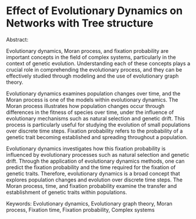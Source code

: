 # Effect of Evolutionary Dynamics on Networks with Tree structure
Abstract:


Evolutionary dynamics, Moran process, and fixation probability are important concepts in the field of complex systems, particularly in the context of genetic evolution. Understanding each of these concepts plays a crucial role in comprehending the evolutionary process, and they can be effectively studied through modeling and the use of evolutionary graph theory.

Evolutionary dynamics examines population changes over time, and the Moran process is one of the models within evolutionary dynamics. The Moran process illustrates how population changes occur through differences in the fitness of species over time, under the influence of evolutionary mechanisms such as natural selection and genetic drift. This process is particularly useful for studying the evolution of small populations over discrete time steps. Fixation probability refers to the probability of a genetic trait becoming established and spreading throughout a population. 

Evolutionary dynamics investigates how this fixation probability is influenced by evolutionary processes such as natural selection and genetic drift. Through the application of evolutionary dynamics methods, one can predict the fixation probability and the time required for the fixation of genetic traits. Therefore, evolutionary dynamics is a broad concept that explores population changes and evolution over discrete time steps. The Moran process, time, and fixation probability examine the transfer and establishment of genetic traits within populations.

Keywords:
Evolutionary dynamics, Evolutionary graph theory, Moran process, Fixation time,
Fixation probability, Complex systems
